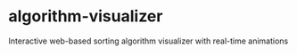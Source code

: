 # algorithm-visualizer
Interactive web-based sorting algorithm visualizer with real-time animations
